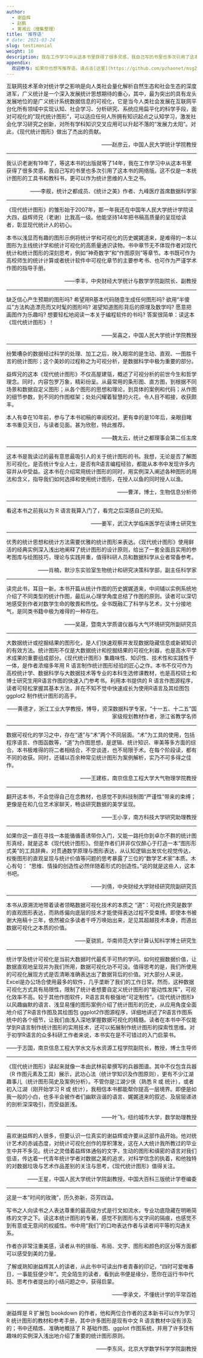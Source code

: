 ```yaml
---
author: 
  - 谢益辉
  - 赵鹏
  - 黄湘云（搜集整理）
title: '推荐语'
# date: 2021-03-24
slug: testimonial
weight: 10
description: 我在工作学习中从这本书里获得了很多灵感，我自己写的书里也多次引用了这本书的网络版。这不仅是一本统计图形的工具书和教科书，更可以作为统计思维的人生之书......
appendix:
  欢迎参与: 如果你也想写推荐语，请点击[这里](https://github.com/pzhaonet/msg2020/blob/master/content/post/testimonial.md)提交。
---
```


互联网技术革命对统计学之影响是向人类社会量化解析自然生态和社会生态的深度进军，广义统计是一个深入发展统计思想期待的重心，其中，最为突出的具有龙头发展地位的是广义统计系统数据信息的可视化，它是当今人类社会发展在互联网平台化所有领域中实现认知、社会学习、分析研究、系统应用扁平化的科学手段，面对可视化的“现代统计图形”，可以适应任何人所拥有知识起点之认知学习，激发社会化学习研究之创新，对所有学科知识交叉应用可以升起不落的“发展力太阳”。对此，《现代统计图形》做出了杰出的贡献。

<p align="right">——赵彦云，中国人民大学统计学院教授</p>

---

我认识老谢有19年了，等这本书的出版就等了14年，我在工作学习中从这本书里获得了很多灵感，我自己写的书里也多次引用了这本书的网络版。这不仅是一本统计图形的工具书和教科书，更可以作为统计思维的人生之书。

<p align="right">——李舰，统计之都成员、《统计之美》作者、九峰医疗首席数据科学家</p>

---

《现代统计图形》的雏形始于2007年，那一年我还在中国年人民大学统计学院读大四，益辉师兄（老谢）比我高一级。他能坚持14年把书稿高质量的呈现给读者，彰显现代统计人的初心。

本书以浅显而有趣的图形示例将统计学和可视化的历史娓娓道来，是难得的一本以图形为主线统计学和统计可视化的高质量通识读物。书中章节无不体现作者对现代统计和统计图形的深刻思考，例如“神奇数字”和“作图原则”等章节。本书既可作为高校师生的统计计算或者统计软件中可视化章节的主要参考书、也可作为严谨学术作图的指导手册。

<p align="right">——李丰，中央财经大学统计与数学学院副院长、副教授</p>

---

缺乏信心产生预期的图形吗? 希望用R基本代码随意生成任何图形吗? 欲用“半傻瓜”方法构造漂亮而又时髦的图形吗? 渴望知道图形背后的原理及数学吗? 愿意把画图作为乐趣吗? 想要轻松地阅读一本关于编程软件的书吗? 答案很简单：读这本《现代统计图形》！

<p align="right">——吴喜之，中国人民大学统计学院教授</p>

---

纷繁嘈杂的数据经过科学的处理、加工之后，映入眼帘的是生动、直观、一图胜千言的统计图形；这个美妙的过程称之为可视分析，是数据科学中极为重要的部分。

益辉兄的这本《现代统计图形》不仅高屋建瓴，概述了可视分析的前世今生和哲学理念。同时，内容包罗万象，精彩纷呈。从最常用的条形图、直方图，到根据不同场景和数据自定义图形；从各个图形的思想和理论，到具体的案例和代码；从作图的细节参数，到不同的作图框架；处处闪耀着智慧的火花，令人目不暇接，收获颇丰。

本人有幸在10年前，参与了本书初稿的审阅校对。更有幸的是10年后，亲眼目睹本书重见天日，与读者见面。甚为欣慰，特此推荐。

<p align="right">——魏太云，统计之都理事会第二任主席</p>

---

这本书是我读过的最有意思最吸引人的关于统计图形的书。我想，无论是否了解图形可视化，是否统计专业人士，是否有R语言编程经验，都能从本书中发现许多内容并从中受益。这本书在介绍常用统计图形的同时，用实例深入阐述各种图形的用法和含义，指导我们如何选择和使用统计图形，在授人以鱼的同时授人以渔。

<p align="right">——曹洋，博士，生物信息分析师</p>

---

看这本书之前我以为 R 语言我算入门了，看完之后深感自己的无知。

<p align="right">——姜军，武汉大学临床医学在读博士研究生</p>

---

优秀的统计思想和统计方法需要优雅的统计图形来表达。《现代统计图形》使用鲜活的经典实例深入浅出地阐释了统计图形的设计原则，给出了一套全面且实用的参考图库与绘图技巧，理论与实践并重，值得科研人员和数据科学从业者常备参考。

<p align="right">——肖楠，默沙东实验室生物统计和研究决策科学部，副主任科学家</p>

---

读完此书，耳目一新。本书开篇从统计作图的历史娓娓道来，中间辅以实例系统地介绍了不同类型的统计作图，最后从心理学角度总结了作图的原则。读者可以深切地感受到作者对数学生命的敬畏和热忱。全书既融汇了科学与艺术，又十分接地气，是同类书籍中极为难得的一种存在。

<p align="right">——吴晟，暨南大学质谱仪器与大气环境研究所副研究员</p>

---

大数据统计或挖掘结果的图形化，是人们快速观察并发现数据隐藏信息或新颖知识的有效方法。统计图形不仅是大数据统计和挖掘结果的可视化利器，也是高水平学术成果的重要组成部分。《现代统计图形》集趣味性、知识性、技术性和实践性于一体，是作者浓缩多年用 R 语言制作统计图形经验的匠心之作。本书不仅可作为高校统计学、数据科学与大数据技术等专业的本科生选修课教材，也是高校硕士和博士研究生用R语言作图的快速入门参考书。利用本书提供的 R 语言作图源程序，读者可轻松掌握其基本方法，并在不知不觉中快速成长为使用R语言及其绘图包 ggplot2 制作统计图形的高手。

<p align="right">——黄德才，浙江工业大学教授，博导，资深数据科学专家，“十一五、十二五”国家级规划教材作者，浙江省教学名师</p>

---

数据可视化的学习之中，存在“道”与“术”两个不同层面。“术”为工具的使用，包括程序语言、作图函数等，“道”为作图思想，是逻辑、统计知识、审美等多方面的综合。本书极难得的将二者相结合，不空谈道，也不局限于术。在每个阶段读，都有不同的收获。同时，还辅以百余种常见统计图形为案例解析，实乃不可多得之佳作。

<p align="right">——王建栋，南京信息工程大学大气物理学院教授</p>

---

翻开这本书，不会觉得自己在念教材，也感觉不到科技制图“严谨性”带来的束缚；更像是在和几位艺术家聊天，畅谈研究数据的美学呈现。

<p align="right">——王小享，南方科技大学研究助理教授</p>

---

如果你这一直在寻找一本能循循善诱带你入门，又能一路托你到卓尔不群的统计图形真经，就是这本《现代统计图形》。但是作者们并非仅仅醉心于打造一本“图形形式美”的工具辞典，对贯通数学原理与图形表达，从认知逻辑出发优化视觉传达，权衡图形的直观呈现与统计价值等问题的思考暴露了三位的“数学艺术家”本质。木心有句： “思维、情操的创造性必然伴随着形式的创造性。”说的就是这些人，这本书吧。

<p align="right">——刘倩，中央财经大学财经研究院副研究员</p>

---

本书从源溯流地带着读者领略数据可视化技术的本质之 “道”：可视化终究是数学的直观图形表达，而熟练偏向底层的技术才能使得表达过程不受束缚。即使本书被谢大拖稿十三年，依然被众多读者千呼万唤始出来，足见其超越技术本身，而道出数据可视化之本质的价值。

<p align="right">——夏骁凯，华南师范大学计算认知科学博士研究生</p>

---

统计学及统计可视化是当前大数据时代最炙手可热的学问。如何挖掘数据价值，让数据直观地呈现并为我们所用，数据可视化功不可没。值得思考的是，我们所使用的可视化展现方式是否清晰准确表达出了数据背后的价值。对大部分人来说，Excel是办公场合使用最多的软件，几乎垄断了我们的工作日常。然而，这种数据可视化方式具有局限性，限制了统计者想要自定义统计图形的“能动性发挥”，可视化效率不高。较于其他作图软件，R语言具有极强地“可定制性”。《现代统计图形》以风趣幽默的语言、浅显易懂的图形案例介绍了统计图形的历史，从应用角度全面地介绍了R语言作图及其绘图包 ggplot2作图源程序，详细地讲述了R语言作图系统中的各个细节，让我们由浅入深地掌握数据可视化的精髓。读者在本书中不仅能学到R语言制作统计图形的实用技术，还可以拓展制作统计图形的探索性思维。对于初学R语言的众多科研工作者来说，本书实在是不可错过的入门启蒙书。

<p align="right">——于志国，南京信息工程大学水文与水资源工程学院副院长，教授，博士生导师</p>

---

《现代统计图形》读起来就像一本由武林前辈撰写的兵器图谱。其中不仅包含兵器（R 作图元素及工具）展示，武功心法（统计学知识及作图原则），更有不少江湖趣事儿（统计图形简史及案例分析）。不管你是江湖少侠（熟悉 R 或 统计），或者初入江湖（刚开始学习 R 或 统计），我相信本书都能帮你提高一层境界。即便是如我一般的小白，也多半会被作者们幽默诙谐的语言、娓娓道来的叙述、及层层递进的剖析深深吸引，而受益匪浅。
 
<p align="right">——叶飞，纽约城市大学，数学助理教授</p>

---

喜欢谢益辉的人很多，但要认识一位真实的谢益辉或许要从这部作品开始。他对统计艺术的赤诚态度，对统计可视化创作的厚积薄发，这在人大统计我所教过的毕业生中并不多见。统计之灵借着益辉体通俗的文字，生动的图形和缜密的语言对我们低语，传达着一代青年统计学者对数据之美的追求，对科学信念的执着，和他独特的对数据垃圾与艺术作品差别的关注与思考，《现代统计图形》值得关注。

<p align="right">——王星，中国人民大学统计学院副教授，中国大百科三版统计学卷编委</p>

---

这是一本“时间的玫瑰”，历久弥新，芬芳四溢。

写书之人向读书之人表达尊重的最高级方式是行文如流水，专业功底隐藏在明晰简练的文字之下。读这本统计图形的专著，感觉不到图形与文字间的隔痕，也感觉不到有意或无意间的权威性。书中用“我们”的口吻表达作者与读者间平等的沟通关系。

作者亦非常注重美感，读者从书的排版、布局、文字、图形和颜色的区分等方面都可以感受到美的力量。

了解或熟知谢益辉其人的读者，从此书中可读出作者青春的印记，“四时可爱唯春日，一事能狂便少年”。完全陌生的读者，看到此书便是缘分，愿你在运行书中代码、思考作者提出的小结问题之中，获得启蒙。

<p align="right">——李承文，不懂统计学的平常百姓</p>

---

谢益辉是 R 扩展包 bookdown 的作者，他和两位合作者的这本新书可以作为学习 R 统计图形的教材和参考手册，其中许多图形是现有中文 R 语言教材中没有涉及的；书中还精炼、准确地概括了 R 基础作图、ggplot 作图系统，并用了许多饶有趣味的实例深入浅出地介绍了重要的统计图形原则。

<p align="right">——李东风，北京大学数学科学学院副教授</p>
